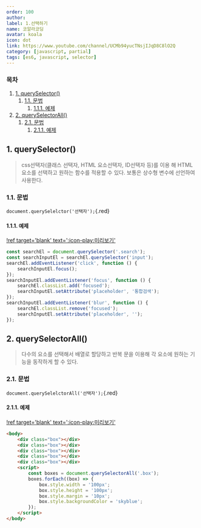 ```yaml
---
order: 100
author:
label: 1.선택하기
name: 코알라코딩
avatar: koala
icon: dot
link: https://www.youtube.com/channel/UCMb94yucTNsjIJqD8C8lO2Q
category: [javascript, partial]
tags: [es6, javascript, selector]
---
```


### 목차 <!-- omit in toc -->
1. [1. querySelector()](#1-queryselector)
	1. [1.1. 문법](#11-문법)
		1. [1.1.1. 예제](#111-예제)
2. [2. querySelectorAll()](#2-queryselectorall)
	1. [2.1. 문법](#21-문법)
		1. [2.1.1. 예제](#211-예제)

## 1. querySelector()

> css선택자(클래스 선택자, HTML 요소선택자, ID선택자 등)를 이용 해 HTML 요소를 선택하고 원하는 함수를 적용할 수 있다. 보통은 상수형 변수에 선언하여 사용한다.

### 1.1. 문법

`document.querySelelctor('선택자');`{.red}

#### 1.1.1. 예제

[!ref target='blank' text=':icon-play:미리보기'](https://qwerewqwerew.github.io/source/js/partial/selector/1.html)

```js #
const searchEl = document.querySelector('.search');
const searchInputEl = searchEl.querySelector('input');
searchEl.addEventListener('click', function () {
	searchInputEl.focus();
});
searchInputEl.addEventListener('focus', function () {
	searchEl.classList.add('focused');
	searchInputEl.setAttribute('placeholder', '통합검색');
});
searchInputEl.addEventListener('blur', function () {
	searchEl.classList.remove('focused');
	searchInputEl.setAttribute('placeholder', '');
});
```

## 2. querySelectorAll()

> 다수의 요소를 선택해서 배열로 할당하고 반복 문을 이용해 각 요소에 원하는 기능을 동작하게 할 수 있다.

### 2.1. 문법

`document.querySelelctorAll('선택자');`{.red}

#### 2.1.1. 예제

[!ref target='blank' text=':icon-play:미리보기'](https://qwerewqwerew.github.io/source/js/partial/selector/2.html)

```html #
<body>
	<div class="box"></div>
	<div class="box"></div>
	<div class="box"></div>
	<div class="box"></div>
	<div class="box"></div>
	<script>
		const boxes = document.querySelectorAll('.box');
		boxes.forEach((box) => {
			box.style.width = '100px';
			box.style.height = '100px';
			box.style.margin = '10px';
			box.style.backgroundColor = 'skyblue';
		});
	</script>
</body>
```
